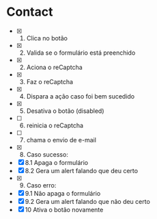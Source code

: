 # Contact

- [x] 1. Clica no botão
- [x] 2. Valida se o formulário está preenchido
- [x] 2. Aciona o reCaptcha
- [x] 3. Faz o reCaptcha
- [x] 4. Dispara a ação caso foi bem sucedido
- [x] 5. Desativa o botão (disabled)
- [ ] 6. reinicia o reCaptcha
- [ ] 7. chama o envio de e-mail
- [x] 8. Caso sucesso:
- [x] 8.1 Apaga o formulário
- [x] 8.2 Gera um alert falando que deu certo
- [x] 9. Caso erro:
- [x] 9.1 Não apaga o formulário
- [x] 9.2 Gera um alert falando que não deu certo
- [x] 10 Ativa o botão novamente
